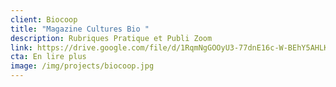 ```yaml
---
client: Biocoop
title: "Magazine Cultures Bio "
description: Rubriques Pratique et Publi Zoom
link: https://drive.google.com/file/d/1RqmNgGOOyU3-77dnE16c-W-BEhY5AHLK/view?usp=sharing
cta: En lire plus
image: /img/projects/biocoop.jpg
---
```

